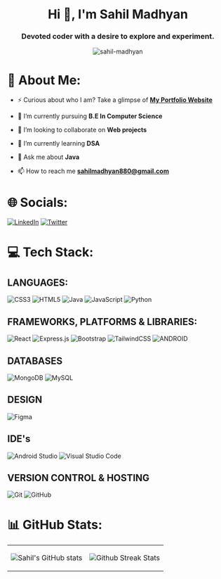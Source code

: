 <h1 align="center">Hi 👋, I'm Sahil Madhyan</h1>
<h3 align="center">Devoted coder with a desire to explore and experiment.</h3>

<p align="center"> <img src="https://komarev.com/ghpvc/?username=sahil-madhyan&&label=Profile%20views&color=008080&style=for-the-badge" alt="sahil-madhyan" /> </p>

# 💫 About Me:

- ⚡ Curious about who I am? Take a glimpse of <a href="https://sahil-madhyan.vercel.app">**My Portfolio Website**</a>

- 🔭 I’m currently pursuing **B.E In Computer Science**

- 👯 I’m looking to collaborate on **Web projects**

- 🌱 I’m currently learning **DSA**

- 💬 Ask me about **Java**

- 📫 How to reach me **sahilmadhyan880@gmail.com**

# 🌐 Socials:
[![LinkedIn](https://img.shields.io/badge/LinkedIn-%230077B5.svg?style=for-the-badge&logo=linkedin&logoColor=white)](https://linkedin.com/in/sahil-madhyan) 
[![Twitter](https://img.shields.io/badge/Twitter-%231DA1F2.svg?style=for-the-badge&logo=Twitter&logoColor=white)](https://twitter.com/sahil_madhyan)

# 💻 Tech Stack:
## LANGUAGES:
![CSS3](https://img.shields.io/badge/css3-%231572B6.svg?style=for-the-badge&logo=css3&logoColor=white) 
![HTML5](https://img.shields.io/badge/html5-%23E34F26.svg?style=for-the-badge&logo=html5&logoColor=white) 
![Java](https://img.shields.io/badge/java-%23ED8B00.svg?style=for-the-badge&logo=openjdk&logoColor=white)
![JavaScript](https://img.shields.io/badge/javascript-%23323330.svg?style=for-the-badge&logo=javascript&logoColor=%23F7DF1E) 
![Python](https://img.shields.io/badge/python-3670A0?style=for-the-badge&logo=python&logoColor=ffdd54) 

## FRAMEWORKS, PLATFORMS & LIBRARIES:
![React](https://img.shields.io/badge/react-%2320232a.svg?style=for-the-badge&logo=react&logoColor=%2361DAFB)
![Express.js](https://img.shields.io/badge/express.js-%23404d59.svg?style=for-the-badge&logo=express&logoColor=%2361DAFB)
![Bootstrap](https://img.shields.io/badge/bootstrap-%238511FA.svg?style=for-the-badge&logo=bootstrap&logoColor=white)
![TailwindCSS](https://img.shields.io/badge/tailwindcss-%2338B2AC.svg?style=for-the-badge&logo=tailwind-css&logoColor=white)
![ANDROID](https://img.shields.io/badge/android-%2320232a.svg?style=for-the-badge&logo=android&logoColor=%a4c639)
## DATABASES
![MongoDB](https://img.shields.io/badge/MongoDB-%234ea94b.svg?style=for-the-badge&logo=mongodb&logoColor=white) 
![MySQL](https://img.shields.io/badge/mysql-%2300000f.svg?style=for-the-badge&logo=mysql&logoColor=white)
## DESIGN
![Figma](https://img.shields.io/badge/figma-%23F24E1E.svg?style=for-the-badge&logo=figma&logoColor=white) 
## IDE's
![Android Studio](https://img.shields.io/badge/Android%20Studio-3DDC84.svg?style=for-the-badge&logo=android-studio&logoColor=white)
![Visual Studio Code](https://img.shields.io/badge/Visual%20Studio%20Code-0078d7.svg?style=for-the-badge&logo=visual-studio-code&logoColor=white) 
## VERSION CONTROL & HOSTING
![Git](https://img.shields.io/badge/git-%23F05033.svg?style=for-the-badge&logo=git&logoColor=white) 
![GitHub](https://img.shields.io/badge/github-%23121011.svg?style=for-the-badge&logo=github&logoColor=white)

# 📊 GitHub Stats:
<table>
    <tr>
        <td>
            
![Sahil's GitHub stats](https://github-readme-stats.vercel.app/api?username=sahil-madhyan&show_icons=true&theme=vue-dark)
        </td>
        <td>
![Github Streak Stats](https://github-readme-streak-stats.herokuapp.com/?user=Sahil-Madhyan&theme=vue-dark&hide_border=false)
        </td>
   </tr>
</table>
